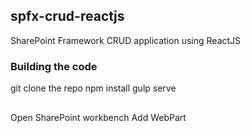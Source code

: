 ## spfx-crud-reactjs

SharePoint Framework CRUD application using ReactJS

### Building the code

git clone the repo
npm install
gulp serve

##

Open SharePoint workbench
Add WebPart

